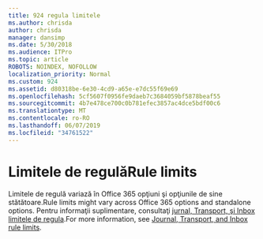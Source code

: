 ```yaml
---
title: 924 regula limitele
ms.author: chrisda
author: chrisda
manager: dansimp
ms.date: 5/30/2018
ms.audience: ITPro
ms.topic: article
ROBOTS: NOINDEX, NOFOLLOW
localization_priority: Normal
ms.custom: 924
ms.assetid: d80318be-6e30-4cd9-a65e-e7dc55f69e69
ms.openlocfilehash: 5cf5607f0956fe9daeb7c3684059bf5878beaf55
ms.sourcegitcommit: 4b7e478ce700c0b781efec3857ac4dce5bdf00c6
ms.translationtype: MT
ms.contentlocale: ro-RO
ms.lasthandoff: 06/07/2019
ms.locfileid: "34761522"
---
```

# <a name="rule-limits"></a><span data-ttu-id="e3911-102">Limitele de regulă</span><span class="sxs-lookup"><span data-stu-id="e3911-102">Rule limits</span></span>

<span data-ttu-id="e3911-103">Limitele de regulă variază în Office 365 opţiuni şi opţiunile de sine stătătoare.</span><span class="sxs-lookup"><span data-stu-id="e3911-103">Rule limits might vary across Office 365 options and standalone options.</span></span> <span data-ttu-id="e3911-104">Pentru informaţii suplimentare, consultaţi [jurnal, Transport, şi Inbox limitele de regula](https://technet.microsoft.com/library/exchange-online-limits.aspx).</span><span class="sxs-lookup"><span data-stu-id="e3911-104">For more information, see [Journal, Transport, and Inbox rule limits](https://technet.microsoft.com/library/exchange-online-limits.aspx).</span></span>
